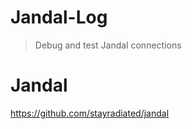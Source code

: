 # Jandal-Log

> Debug and test Jandal connections

# Jandal

https://github.com/stayradiated/jandal
